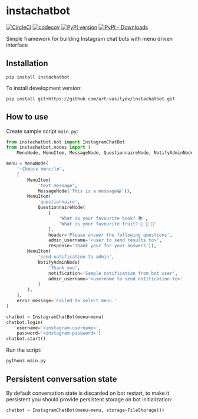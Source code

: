 # instachatbot

[![CircleCI](https://circleci.com/gh/art-vasilyev/instachatbot.svg?style=svg)](https://circleci.com/gh/art-vasilyev/instachatbot)
[![codecov](https://codecov.io/gh/art-vasilyev/instachatbot/branch/master/graph/badge.svg)](https://codecov.io/gh/art-vasilyev/instachatbot)
[![PyPI version](https://badge.fury.io/py/instachatbot.svg)](https://badge.fury.io/py/instachatbot)
[![PyPI - Downloads](https://img.shields.io/pypi/dw/instachatbot.svg?label=PyPI%20downloads)](https://pypistats.org/packages/instachatbot)

Simple framework for building Instagram chat bots with menu driven interface

## Installation

```
pip install instachatbot
```
To install development version:
```
pip install git+https://github.com/art-vasilyev/instachatbot.git
```
## How to use

Create sample script `main.py`:
```python
from instachatbot.bot import InstagramChatBot
from instachatbot.nodes import (
    MenuNode, MenuItem, MessageNode, QuestionnaireNode, NotifyAdminNode)

menu = MenuNode(
    '💡Choose menu:\n',
    [
        MenuItem(
            'text message',
            MessageNode('This is a message😀')),
        MenuItem(
            'questionnaire',
            QuestionnaireNode(
                [
                    'What is your favourite book? 📚',
                    'What is your favourite fruit? 🍐 🍊 🍋'
                ],
                header='Please answer the following questions',
                admin_username='<user to send results to>',
                response='Thank your for your answers')),
        MenuItem(
            'send notification to admin',
            NotifyAdminNode(
                'Thank you',
                notification='Sample notification from bot user',
                admin_username='<username to send notification to>'
            )
        ),
    ],
    error_message='Failed to select menu.'
)

chatbot = InstagramChatBot(menu=menu)
chatbot.login(
    username='<instagram-username>',
    password='<instagram-password>')
chatbot.start()
```

Run the script:
```
python3 main.py
```

## Persistent conversation state

By default conversation state is discarded on bot restart, to make it persistent you should provide persistent storage on bot initialization:
```python
chatbot = InstagramChatBot(menu=menu, storage=FileStorage())
```
